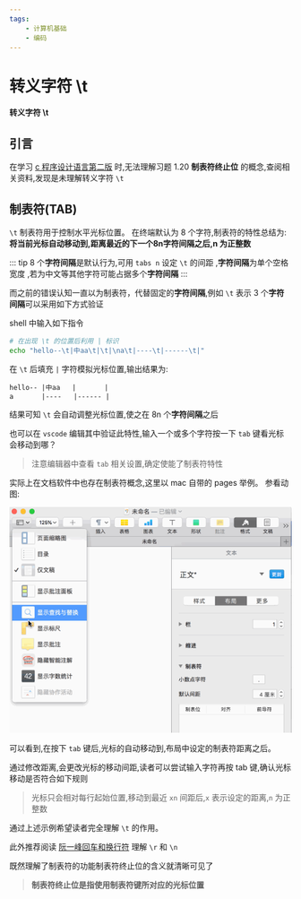 ```yaml
---
tags:
    - 计算机基础 
    - 编码
---
```


# 转义字符 \t

**转义字符 \t**


## 引言
在学习 [c 程序设计语言第二版](https://book.douban.com/subject/1139336/)
时,无法理解习题 1.20 **制表符终止位** 的概念,查阅相关资料,发现是未理解转义字符 `\t`

## 制表符(TAB)
`\t` 制表符用于控制水平光标位置。
在终端默认为 8 个字符,制表符的特性总结为:**将当前光标自动移动到,距离最近的下一个8n字符间隔之后,n 为正整数**

::: tip
8 个**字符间隔**是默认行为,可用 `tabs n` 设定 `\t` 的间距
,**字符间隔**为单个空格宽度 ,若为中文等其他字符可能占据多个**字符间隔**
:::

而之前的错误认知一直以为制表符，代替固定的**字符间隔**,例如 `\t` 表示 3 个**字符间隔**可以采用如下方式验证

shell 中输入如下指令

```bash
# 在出现 \t 的位置后利用 | 标识
echo "hello--\t|中aa\t|\t|\na\t|----\t|------\t|"
```

在 `\t` 后填充 `|` 字符模拟光标位置,输出结果为:

```
hello-- |中aa   |       |
a       |----   |------ |
```

结果可知 `\t` 会自动调整光标位置,使之在 8n 个**字符间隔**之后

也可以在 `vscode` 编辑其中验证此特性,输入一个或多个字符按一下 `tab` 键看光标会移动到哪？
> 注意编辑器中查看 `tab` 相关设置,确定使能了制表符特性

实际上在文档软件中也存在制表符概念,这里以 mac 自带的 pages 举例。
参看动图:

![](./img/2019-05-11-tab.png)

可以看到,在按下 `tab` 键后,光标的自动移动到,布局中设定的制表符距离之后。

通过修改距离,会更改光标的移动间距,读者可以尝试输入字符再按 tab 键,确认光标移动是否符合如下规则

> 光标只会相对每行起始位置,移动到最近 `xn` 间距后,`x` 表示设定的距离,`n` 为正整数

通过上述示例希望读者完全理解 `\t` 的作用。

此外推荐阅读 [阮一峰回车和换行符](https://www.ruanyifeng.com/blog/2006/04/post_213.html) 理解 `\r` 和 `\n`

既然理解了制表符的功能制表符终止位的含义就清晰可见了

> **制表符终止位是指使用制表符键所对应的光标位置** 